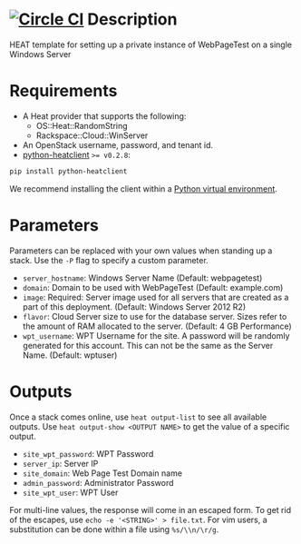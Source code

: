 [![Circle CI](https://circleci.com/gh/rackspace-orchestration-templates/webpagetest/tree/master.png?style=shield)](https://circleci.com/gh/rackspace-orchestration-templates/webpagetest)
Description
===========

HEAT template for setting up a private instance of WebPageTest on a single Windows
Server


Requirements
============
* A Heat provider that supports the following:
  * OS::Heat::RandomString
  * Rackspace::Cloud::WinServer
* An OpenStack username, password, and tenant id.
* [python-heatclient](https://github.com/openstack/python-heatclient)
`>= v0.2.8`:

```bash
pip install python-heatclient
```

We recommend installing the client within a [Python virtual
environment](http://www.virtualenv.org/).

Parameters
==========
Parameters can be replaced with your own values when standing up a stack. Use
the `-P` flag to specify a custom parameter.

* `server_hostname`: Windows Server Name (Default: webpagetest)
* `domain`: Domain to be used with WebPageTest (Default: example.com)
* `image`: Required: Server image used for all servers that are created as a part of
this deployment.
 (Default: Windows Server 2012 R2)
* `flavor`: Cloud Server size to use for the database server. Sizes refer to the
amount of RAM allocated to the server.
 (Default: 4 GB Performance)
* `wpt_username`: WPT Username for the site. A password will be randomly generated for this
account. This can not be the same as the Server Name.
 (Default: wptuser)

Outputs
=======
Once a stack comes online, use `heat output-list` to see all available outputs.
Use `heat output-show <OUTPUT NAME>` to get the value of a specific output.

* `site_wpt_password`: WPT Password
* `server_ip`: Server IP
* `site_domain`: Web Page Test Domain name
* `admin_password`: Administrator Password
* `site_wpt_user`: WPT User

For multi-line values, the response will come in an escaped form. To get rid of
the escapes, use `echo -e '<STRING>' > file.txt`. For vim users, a substitution
can be done within a file using `%s/\\n/\r/g`.
